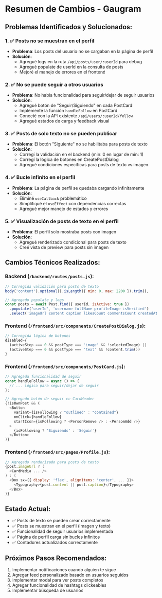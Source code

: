 # Resumen de Cambios - Gaugram

## Problemas Identificados y Solucionados:

### 1. ✅ **Posts no se muestran en el perfil**
- **Problema**: Los posts del usuario no se cargaban en la página de perfil
- **Solución**: 
  - Agregué logs en la ruta `/api/posts/user/:userId` para debug
  - Agregué populate de userId en la consulta de posts
  - Mejoré el manejo de errores en el frontend

### 2. ✅ **No se puede seguir a otros usuarios**
- **Problema**: No había funcionalidad para seguir/dejar de seguir usuarios
- **Solución**:
  - Agregué botón de "Seguir/Siguiendo" en cada PostCard
  - Implementé la función `handleFollow` en PostCard
  - Conecté con la API existente `/api/users/:userId/follow`
  - Agregué estados de carga y feedback visual

### 3. ✅ **Posts de solo texto no se pueden publicar**
- **Problema**: El botón "Siguiente" no se habilitaba para posts de texto
- **Solución**:
  - Corregí la validación en el backend (min: 0 en lugar de min: 1)
  - Corregí la lógica de botones en CreatePostDialog
  - Agregué condiciones específicas para posts de texto vs imagen

### 4. ✅ **Bucle infinito en el perfil**
- **Problema**: La página de perfil se quedaba cargando infinitamente
- **Solución**:
  - Eliminé `useCallback` problemático
  - Simplifiqué el `useEffect` con dependencias correctas
  - Agregué mejor manejo de estados y errores

### 5. ✅ **Visualización de posts de texto en el perfil**
- **Problema**: El perfil solo mostraba posts con imagen
- **Solución**:
  - Agregué renderizado condicional para posts de texto
  - Creé vista de preview para posts sin imagen

## Cambios Técnicos Realizados:

### Backend (`/backend/routes/posts.js`):
```javascript
// Corregida validación para posts de texto
body('content').optional().isLength({ min: 0, max: 2200 }).trim(),

// Agregado populate y logs
const posts = await Post.find({ userId, isActive: true })
  .populate('userId', 'username fullName profileImage isVerified')
  .select('imageUrl content caption likesCount commentsCount createdAt location hashtags');
```

### Frontend (`/frontend/src/components/CreatePostDialog.js`):
```javascript
// Corregida lógica de botones
disabled={
  (activeStep === 0 && postType === 'image' && !selectedImage) ||
  (activeStep === 0 && postType === 'text' && !content.trim())
}
```

### Frontend (`/frontend/src/components/PostCard.js`):
```javascript
// Agregada funcionalidad de seguir
const handleFollow = async () => {
  // ... lógica para seguir/dejar de seguir
};

// Agregado botón de seguir en CardHeader
{!isOwnPost && (
  <Button
    variant={isFollowing ? "outlined" : "contained"}
    onClick={handleFollow}
    startIcon={isFollowing ? <PersonRemove /> : <PersonAdd />}
  >
    {isFollowing ? 'Siguiendo' : 'Seguir'}
  </Button>
)}
```

### Frontend (`/frontend/src/pages/Profile.js`):
```javascript
// Agregado renderizado para posts de texto
{post.imageUrl ? (
  <CardMedia ... />
) : (
  <Box sx={{ display: 'flex', alignItems: 'center', ... }}>
    <Typography>{post.content || post.caption}</Typography>
  </Box>
)}
```

## Estado Actual:
- ✅ Posts de texto se pueden crear correctamente
- ✅ Posts se muestran en el perfil (imagen y texto)
- ✅ Funcionalidad de seguir usuarios implementada
- ✅ Página de perfil carga sin bucles infinitos
- ✅ Contadores actualizados correctamente

## Próximos Pasos Recomendados:
1. Implementar notificaciones cuando alguien te sigue
2. Agregar feed personalizado basado en usuarios seguidos
3. Implementar modal para ver posts completos
4. Agregar funcionalidad de hashtags clickeables
5. Implementar búsqueda de usuarios
